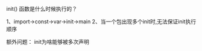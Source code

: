 init() 函数是什么时候执行的？

1、import->const->var->init->main
2、当一个包出现多个init时,无法保证init执行顺序

额外问题：
init为啥能够被多次声明

